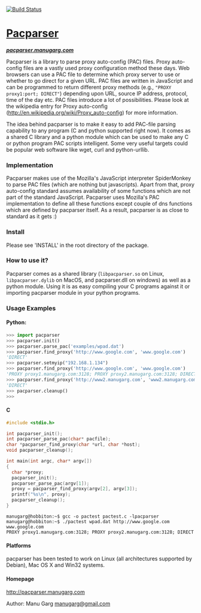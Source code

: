 [![Build Status](https://github.com/manugarg/pacparser/actions/workflows/build.yml/badge.svg)](https://github.com/manugarg/pacparser/actions/workflows/build.yml)

# [Pacparser](http://pacparser.manugarg.com)
***[pacparser.manugarg.com](http://pacparser.manugarg.com)***

Pacparser is a library to parse proxy auto-config (PAC) files. Proxy auto-config
files are a vastly used proxy configuration method these days. Web browsers can
use a PAC file to determine which proxy server to use or whether to go direct
for a given URL. PAC files are written in JavaScript and can be programmed to
return different proxy methods (e.g., `"PROXY proxy1:port; DIRECT"`) depending
upon URL, source IP address, protocol, time of the day etc. PAC files introduce
a lot of possibilities. Please look at the wikipedia entry for Proxy auto-config
(<http://en.wikipedia.org/wiki/Proxy_auto-config>) for more information.

The idea behind pacparser is to make it easy to add PAC-file parsing capability
to any program (C and python supported right now). It comes as a shared C library
and a python module which can be used to make any C or python program PAC scripts
intelligent. Some very useful targets could be popular web software like wget,
curl and python-urllib.

### Implementation
Pacparser makes use of the Mozilla's JavaScript interpreter SpiderMonkey to parse
PAC files (which are nothing but javascripts). Apart from that, proxy
auto-config standard assumes availability of some functions which are not
part of the standard JavaScript. Pacparser uses Mozilla's PAC implementation to
define all these functions except couple of dns functions which are defined by
pacparser itself. As a result, pacparser is as close to standard as it gets :)

### Install
Please see 'INSTALL' in the root directory of the package.

### How to use it?
Pacparser comes as a shared library (`libpacparser.so` on Linux, `libpacparser.dylib`
on MacOS, and pacparser.dll on windows) as well as a python module. Using it is as
easy compiling your C programs against it or importing pacparser module in your
python programs.

### Usage Examples

#### Python:
```python
>>> import pacparser
>>> pacparser.init()
>>> pacparser.parse_pac('examples/wpad.dat')
>>> pacparser.find_proxy('http://www.google.com', 'www.google.com')
'DIRECT'
>>> pacparser.setmyip("192.168.1.134")
>>> pacparser.find_proxy('http://www.google.com', 'www.google.com')
'PROXY proxy1.manugarg.com:3128; PROXY proxy2.manugarg.com:3128; DIRECT'
>>> pacparser.find_proxy('http://www2.manugarg.com', 'www2.manugarg.com')
'DIRECT'
>>> pacparser.cleanup()
>>>
```

#### C
```C
#include <stdio.h>

int pacparser_init();
int pacparser_parse_pac(char* pacfile);
char *pacparser_find_proxy(char *url, char *host);
void pacparser_cleanup();

int main(int argc, char* argv[])
{
  char *proxy;
  pacparser_init();
  pacparser_parse_pac(argv[1]);
  proxy = pacparser_find_proxy(argv[2], argv[3]);
  printf("%s\n", proxy);
  pacparser_cleanup();
}
```
```
manugarg@hobbiton:~$ gcc -o pactest pactest.c -lpacparser
manugarg@hobbiton:~$ ./pactest wpad.dat http://www.google.com www.google.com
PROXY proxy1.manugarg.com:3128; PROXY proxy2.manugarg.com:3128; DIRECT
```

#### Platforms
pacparser has been tested to work on Linux (all architectures supported by
Debian), Mac OS X and Win32 systems.

#### Homepage
http://pacparser.manugarg.com

Author: Manu Garg <manugarg@gmail.com>  

